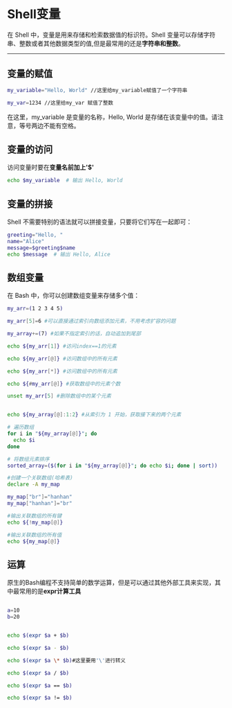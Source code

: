 # Shell变量

在 Shell 中，变量是用来存储和检索数据值的标识符。Shell 变量可以存储字符串、整数或者其他数据类型的值,但是最常用的还是**字符串和整数**。

---

## 变量的赋值

```bash
my_variable="Hello, World" //这里给my_variable赋值了一个字符串

my_var=1234 //这里给my_var 赋值了整数
```

在这里，my_variable 是变量的名称，Hello, World 是存储在该变量中的值。请注意，等号两边不能有空格。


## 变量的访问

访问变量时要在**变量名前加上'$'**

```bash
echo $my_variable  # 输出 Hello, World
```

## 变量的拼接

Shell 不需要特别的语法就可以拼接变量，只要将它们写在一起即可：

```bash
greeting="Hello, "
name="Alice"
message=$greeting$name
echo $message  # 输出 Hello, Alice
```

## 数组变量

在 Bash 中，你可以创建数组变量来存储多个值：

```bash
my_arr=(1 2 3 4 5)

my_arr[5]=6 #可以直接通过索引向数组添加元素，不用考虑扩容的问题

my_array+=(7) #如果不指定索引的话，自动追加到尾部

echo ${my_arr[1]} #访问index==1的元素

echo ${my_arr[@]} #访问数组中的所有元素

echo ${my_arr[*]} #访问数组中的所有元素

echo ${#my_arr[@]} #获取数组中的元素个数

unset my_arr[5] #删除数组中的某个元素


echo ${my_array[@]:1:2} #从索引为 1 开始，获取接下来的两个元素

# 遍历数组
for i in "${my_array[@]}"; do
  echo $i
done

# 将数组元素排序
sorted_array=($(for i in "${my_array[@]}"; do echo $i; done | sort))

#创建一个关联数组(哈希表)
declare -A my_map

my_map["br"]="hanhan"
my_map["hanhan"]="br"

#输出关联数组的所有键
echo ${!my_map[@]}

#输出关联数组的所有值
echo ${my_map[@]}
```


## 运算

原生的Bash编程不支持简单的数学运算，但是可以通过其他外部工具来实现，其中最常用的是**expr计算工具**

```bash

a=10
b=20


echo $(expr $a + $b)

echo $(expr $a - $b)

echo $(expr $a \* $b)#这里要用'\'进行转义

echo $(expr $a / $b)

echo $(expr $a == $b)

echo $(expr $a != $b)

```


